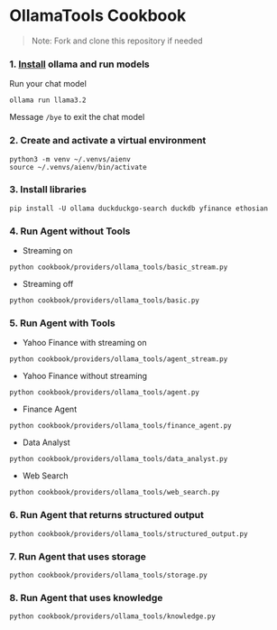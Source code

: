 # OllamaTools Cookbook

> Note: Fork and clone this repository if needed

### 1. [Install](https://github.com/ollama/ollama?tab=readme-ov-file#macos) ollama and run models

Run your chat model

```shell
ollama run llama3.2
```

Message `/bye` to exit the chat model

### 2. Create and activate a virtual environment

```shell
python3 -m venv ~/.venvs/aienv
source ~/.venvs/aienv/bin/activate
```

### 3. Install libraries

```shell
pip install -U ollama duckduckgo-search duckdb yfinance ethosian
```

### 4. Run Agent without Tools

- Streaming on

```shell
python cookbook/providers/ollama_tools/basic_stream.py
```

- Streaming off

```shell
python cookbook/providers/ollama_tools/basic.py
```

### 5. Run Agent with Tools

- Yahoo Finance with streaming on

```shell
python cookbook/providers/ollama_tools/agent_stream.py
```

- Yahoo Finance without streaming

```shell
python cookbook/providers/ollama_tools/agent.py
```

- Finance Agent

```shell
python cookbook/providers/ollama_tools/finance_agent.py
```

- Data Analyst

```shell
python cookbook/providers/ollama_tools/data_analyst.py
```

- Web Search

```shell
python cookbook/providers/ollama_tools/web_search.py
```

### 6. Run Agent that returns structured output

```shell
python cookbook/providers/ollama_tools/structured_output.py
```

### 7. Run Agent that uses storage

```shell
python cookbook/providers/ollama_tools/storage.py
```

### 8. Run Agent that uses knowledge

```shell
python cookbook/providers/ollama_tools/knowledge.py
```
